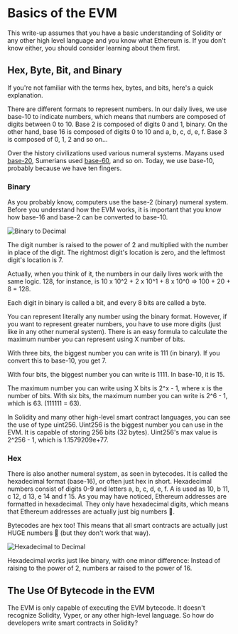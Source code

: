 # Basics of the EVM

This write-up assumes that you have a basic understanding of Solidity or any other high level language and you know what Ethereum is. If you don't know either, you should consider learning about them first.

## Hex, Byte, Bit, and Binary

If you're not familiar with the terms hex, bytes, and bits, here's a quick explanation.

There are different formats to represent numbers. In our daily lives, we use base-10 to indicate numbers, which means that numbers are composed of digits between 0 to 10. Base 2 is composed of digits 0 and 1, binary. On the other hand, base 16 is composed of digits 0 to 10 and a, b, c, d, e, f. Base 3 is composed of 0, 1, 2 and so on...

Over the history civilizations used various numeral systems. Mayans used [base-20](https://en.wikipedia.org/wiki/Maya_numerals), Sumerians used [base-60](https://en.wikipedia.org/wiki/Sexagesimal), and so on. Today, we use base-10, probably because we have ten fingers.

### Binary

As you probably know, computers use the base-2 (binary) numeral system. Before you understand how the EVM works, it is important that you know how base-16 and base-2 can be converted to base-10.

![Binary to Decimal](https://www.w3resource.com/w3r_images/javascript-math-image-exercise-2.svg)

The digit number is raised to the power of 2 and multiplied with the number in place of the digit. The rightmost digit's location is zero, and the leftmost digit's location is 7.

Actually, when you think of it, the numbers in our daily lives work with the same logic. 128, for instance, is 10 x 10^2 + 2 x 10^1 + 8 x 10^0 => 100 + 20 + 8 = 128.

Each digit in binary is called a bit, and every 8 bits are called a byte.

You can represent literally any number using the binary format. However, if you want to represent greater numbers, you have to use more digits (just like in any other numeral system). There is an easy formula to calculate the maximum number you can represent using X number of bits.

With three bits, the biggest number you can write is 111 (in binary). If you convert this to base-10, you get 7.

With four bits, the biggest number you can write is 1111. In base-10, it is 15.

The maximum number you can write using X bits is 2^x - 1, where x is the number of bits. With six bits, the maximum number you can write is 2^6 - 1, which is 63. (111111 = 63).

In Solidity and many other high-level smart contract languages, you can see the use of type uint256. Uint256 is the biggest number you can use in the EVM. It is capable of storing 256 bits (32 bytes). Uint256's max value is 2^256 - 1, which is 1.1579209e+77.

### Hex

There is also another numeral system, as seen in bytecodes. It is called the hexadecimal format (base-16), or often just hex in short. Hexadecimal numbers consist of digits 0-9 and letters a, b, c, d, e, f. A is used as 10, b 11, c 12, d 13, e 14 and f 15. As you may have noticed, Ethereum addresses are formatted in hexadecimal. They only have hexadecimal digits, which means that Ethereum addresses are actually just big numbers 🤯.

Bytecodes are hex too! This means that all smart contracts are actually just HUGE numbers 🤯 (but they don't work that way).

![Hexadecimal to Decimal](https://media.geeksforgeeks.org/wp-content/uploads/hexaTodeci.png)

Hexadecimal works just like binary, with one minor difference: Instead of raising to the power of 2, numbers ar raised to the power of 16.

## The Use Of Bytecode in the EVM

The EVM is only capable of executing the EVM bytecode. It doesn't recognize Solidity, Vyper, or any other high-level language. So how do developers write smart contracts in Solidity?
